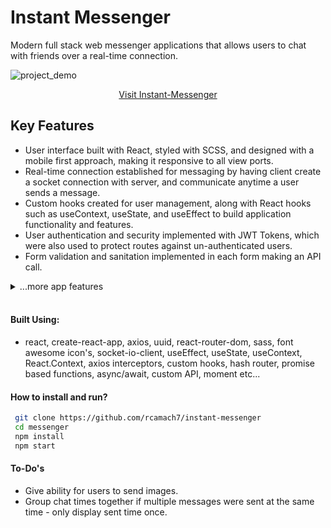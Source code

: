 # Instant Messenger

Modern full stack web messenger applications that allows users to chat with friends over a real-time connection.

![project_demo](https://res.cloudinary.com/de2ymful4/image/upload/v1651963604/portfolio/project_demos/demo_do1qox.gif)

<div align="center">

[Visit Instant-Messenger](https://rcamach7.github.io/instant-messenger/#/instant-messenger)

</div>

## Key Features

- User interface built with React, styled with SCSS, and designed with a mobile first approach, making it responsive to all view ports.
- Real-time connection established for messaging by having client create a socket connection with server, and communicate anytime a user sends a message.
- Custom hooks created for user management, along with React hooks such as useContext, useState, and useEffect to build application functionality and features.
- User authentication and security implemented with JWT Tokens, which were also used to protect routes against un-authenticated users.
- Form validation and sanitation implemented in each form making an API call.

<details>
  <summary>...more app features</summary>
  <li>Custom react hooks created to manage key functionality</li>
  <li>Asynchronous javascript utilized using async/await and promise based functions.</li>
  <li>Destructured component props for easier readability and maintainability</li>
  <li>Light and dark theme implemented and user preference saved for future visits</li>
  <li>Utilized app routing and protection of routes using JWT tokens</li>
</details>
<br>

#### Built Using:

- react, create-react-app, axios, uuid, react-router-dom, sass, font awesome icon's, socket-io-client, useEffect, useState, useContext, React.Context, axios interceptors, custom hooks, hash router, promise based functions, async/await, custom API, moment etc...

#### How to install and run?

```bash
 git clone https://github.com/rcamach7/instant-messenger
 cd messenger
 npm install
 npm start
```

#### To-Do's

- Give ability for users to send images.
- Group chat times together if multiple messages were sent at the same time - only display sent time once.
